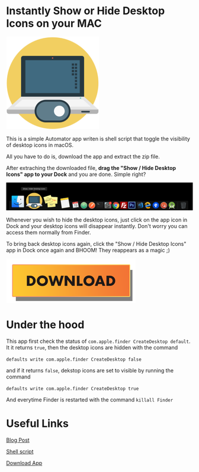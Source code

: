 Instantly Show or Hide Desktop Icons on your MAC
=====
<img src="assets/icon.png" width="250px" height="250px"/>

This is a simple Automator app writen is shell script that toggle the visibility of desktop icons in macOS.

All you have to do is, download the app and extract the zip file. 

After extraching the downloaded file, **drag the "Show / Hide Desktop Icons" app to your Dock** and you are done. Simple right? 

<img src="assets/dock.png" />

Whenever you wish to hide the desktop icons, just click on the app icon in Dock and your desktop icons will disappear instantly. Don't worry you can access them normally from Finder.

To bring back desktop icons again, click the "Show / Hide Desktop Icons" app in Dock once again and BHOOM! They reappears as a magic ;) 

<a href="https://github.com/amarilindra/Show-Hide-Mac-Desktop-Icons/raw/master/Show%20:%20Hide%20Desktop%20Icons.app.zip"><img src="assets/download.png" /></a>

Under the hood
====

This app first check the status of ```com.apple.finder CreateDesktop default```. It it returns ```true```, then the desktop icons are hidden with the command 

```defaults write com.apple.finder CreateDesktop false```

and if it returns ```false```, dekstop icons are set to visible by running the command 

```defaults write com.apple.finder CreateDesktop true```

And everytime Finder is restarted with the command ```killall Finder```

Useful Links
====

[Blog Post][2]

[Shell script][1]

[Download App][3]


[1]: https://github.com/amarilindra/Show-Hide-Mac-Desktop-Icons/blob/master/script.sh
[2]: https://www.geekdashboard.com/show-hide-desktop-icons-on-mac/
[3]: https://github.com/amarilindra/Show-Hide-Mac-Desktop-Icons/raw/master/Show%20:%20Hide%20Desktop%20Icons.app.zip
